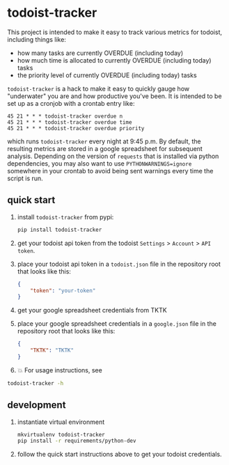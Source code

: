 # todoist-tracker

This project is intended to make it easy to track various metrics for todoist,
including things like:

* how many tasks are currently OVERDUE (including today)
* how much time is allocated to currently OVERDUE (including today) tasks
* the priority level of currently OVERDUE (including today) tasks

`todoist-tracker` is a hack to make it easy to quickly gauge how "underwater"
you are and how productive you've been. It is intended to be set up as a
cronjob with a crontab entry like:

```
45 21 * * * todoist-tracker overdue n
45 21 * * * todoist-tracker overdue time
45 21 * * * todoist-tracker overdue priority
```

which runs `todoist-tracker` every night at 9:45 p.m. By default, the resulting
metrics are stored in a google spreadsheet for subsequent analysis.  Depending
on the version of `requests` that is installed via python dependencies, you may
also want to use `PYTHONWARNINGS=ignore` somewhere in your crontab to avoid
being sent warnings every time the script is run.

## quick start

1. install `todoist-tracker` from pypi:
    ```sh
    pip install todoist-tracker
    ```

1. get your todoist api token from the todoist `Settings` > `Account` > `API
   token`.

1. place your todoist api token in a `todoist.json` file in the repository root
   that looks like this:
   ```json
   {
       "token": "your-token"
   }
   ```

1. get your google spreadsheet credentials from TKTK

1. place your google spreadsheet credentials in a `google.json` file in the
   repository root that looks like this:
   ```json
   {
       "TKTK": "TKTK"
   }
   ```

1. :boom: For usage instructions, see
  ```sh
  todoist-tracker -h
  ```

## development

1. instantiate virtual environment
    ```sh
    mkvirtualenv todoist-tracker
    pip install -r requirements/python-dev
    ```

1. follow the quick start instructions above to get your todoist credentials.
